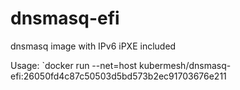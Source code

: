 # dnsmasq-efi
dnsmasq image with IPv6 iPXE included

Usage: `docker run --net=host kubermesh/dnsmasq-efi:26050fd4c87c50503d5bd573b2ec91703676e211
